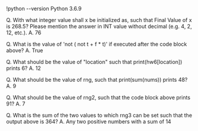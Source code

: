 !python --version
Python 3.6.9

Q. With what integer value shall x be initialized as, such that Final Value of x is 268.5? Please mention the answer in INT value without decimal (e.g. 4, 2, 12, etc.).
A. 76 

Q. What is the value of 'not ( not t + f * t)' if executed after the code block above?
A. True

Q. What should be the value of "location" such that print(hw6[location]) prints 6?
A. 12

Q. What should be the value of rng, such that print(sum(nums)) prints 48?
A. 9

Q. What should be the value of rng2, such that the code block above prints 91?
A. 7

Q. What is the sum of the two values to which rng3 can be set such that the output above is 364?
A. Any two positive numbers with a sum of 14
